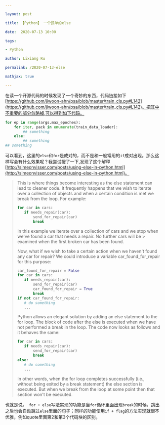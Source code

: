 ```yaml
---

layout: post

title: 【Python】 一个孤单的else

date:  2020-07-13 10:00

tags: 

- Python

author: Lixiang Ru

permalink: /2020-07-13-else

mathjax: true

---
```


在读一个开源代码的时候发现了一个奇妙的东西，代码链接如下[https://github.com/jiwoon-ahn/psa/blob/master/train_cls.py#L142](https://github.com/jiwoon-ahn/psa/blob/master/train_cls.py#L142)。把其中不重要的部分忽略掉,可以得到如下代码。

``` python
for ep in range(args.max_epoches):
    for iter, pack in enumerate(train_data_loader):
        ## something
    else:
        ## something
## something
```
可以看到，这里的``` else ```和``` for ```是成对的，而不是和一般常用的``` if ```成对出现。那么这样写会有什么效果呢？我尝试搜了一下,发现了这个解释[http://simeonvisser.com/posts/using-else-in-python.html](http://simeonvisser.com/posts/using-else-in-python.html)。


>This is where things become interesting as the else statement can lead to cleaner code. It frequently happens that we wish to iterate over a collection of objects and when a certain condition is met we break from the loop. For example:
>``` python
>for car in cars:
>    if needs_repair(car):
>        send_for_repair(car)
>        break
>```
> In this example we iterate over a collection of cars and we stop when we've found a car that needs a repair. No further cars will be > examined when the first broken car has been found.
> 
> Now, what if we wish to take a certain action when we haven't found any car for repair? We could introduce a variable car_found_for_repair for this purpose:
> ``` python
> car_found_for_repair = False
> for car in cars:
>    if needs_repair(car):
>        send_for_repair(car)
>        car_found_for_repair = True
>        break
>if not car_found_for_repair:
>    # do something
>    ...
>```
> Python allows an elegant solution by adding an else statement to the for loop. The block of code after the else is executed when we have not performed a break in the loop. The code now looks as follows and it behaves the same:
>``` python
>for car in cars:
>    if needs_repair(car):
>        send_for_repair(car)
>        break
>else:
>    # do something
>    ...
>```
> In other words, when the for loop completes successfully (i.e., without being exited by a break statement) the else section is executed. But when we break from the loop at some point then that section won't be executed.

也就是说。``` for + else```写法实现的功能是当``` for ```循环里面出现```break```的时候，跳出之后也会自动跳过``` else ```里面的句子；同样的功能使用``` if + flag ```的方法实现就很不优雅，例如quote里面第2和第3个代码块的区别。
